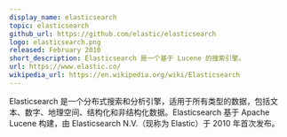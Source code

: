 ```yaml
---
display_name: elasticsearch
topic: elasticsearch
github_url: https://github.com/elastic/elasticsearch
logo: elasticsearch.png
released: February 2010
short_description: Elasticsearch 是一个基于 Lucene 的搜索引擎。
url: https://www.elastic.co/
wikipedia_url: https://en.wikipedia.org/wiki/Elasticsearch
---
```

Elasticsearch 是一个分布式搜索和分析引擎，适用于所有类型的数据，包括文本、数字、地理空间、结构化和非结构化数据。Elasticsearch 基于 Apache Lucene 构建，由 Elasticsearch N.V.（现称为 Elastic）于 2010 年首次发布。
